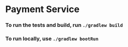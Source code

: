 # Payment Service

### To run the tests and build, run ```./gradlew build```

### To run locally, use ```./gradlew bootRun```

